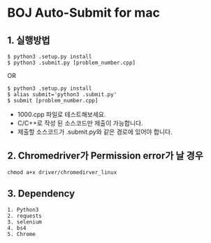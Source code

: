 BOJ Auto-Submit for mac
=====================

## 1. 실행방법

```
$ python3 .setup.py install
$ python3 .submit.py [problem_number.cpp]
```	
OR
```
$ python3 .setup.py install
$ alias submit='python3 .submit.py'
$ submit [problem_number.cpp]
```

* 1000.cpp 파일로 테스트해보세요.
* C/C++로 작성 된 소스코드만 제출이 가능합니다.
* 제출할 소스코드가 .submit.py와 같은 경로에 있어야 합니다.

## 2. Chromedriver가 Permission error가 날 경우

```
chmod a+x driver/chromedirver_linux
```

## 3. Dependency
	1. Python3
	2. requests
	3. selenium
	4. bs4
	5. Chrome
